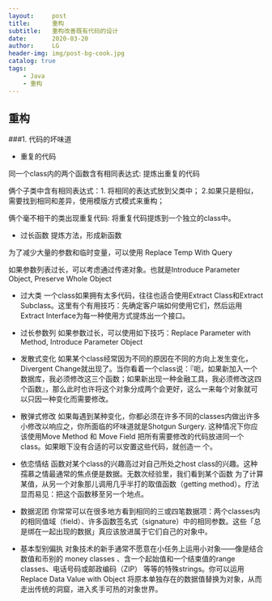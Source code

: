 ```yaml
---
layout:     post
title:      重构
subtitle:   重构改善既有代码的设计
date:       2020-03-20
author:     LG
header-img: img/post-bg-cook.jpg
catalog: true
tags:
    - Java
    - 重构
---
```




## 重构


###1. 代码的坏味道

- 重复的代码

同一个class内的两个函数含有相同表达式: 提炼出重复的代码

俩个子类中含有相同表达式：1. 将相同的表达式放到父类中； 2.如果只是相似，需要找到相同和差异，使用模版方式模式来重构；

俩个毫不相干的类出现重复代码: 将重复代码提炼到一个独立的class中。

- 过长函数
提炼方法，形成新函数

为了减少大量的参数和临时变量，可以使用 Replace Temp With Query

如果参数列表过长，可以考虑通过传递对象。也就是Introduce Parameter Object, Preserve Whole Object

- 过大类
一个class如果拥有太多代码，往往也适合使用Extract Class和Extract Subclass。这里有个有用技巧：先确定客户端如何使用它们，然后运用Extract Interface为每一种使用方式提炼出一个接口。

- 过长参数列
如果参数过长，可以使用如下技巧：Replace Parameter with Method, Introduce Parameter Object

- 发散式变化
如果某个class经常因为不同的原因在不同的方向上发生变化，Divergent Change就出现了。当你看着一个class说：『呃，如果新加入一个数据库，我必须修改这三个函数；如果新出现一种金融工具，我必须修改这四个函数』，那么此时也许将这个对象分成两个会更好，这么一来每个对象就可以只因一种变化而需要修改。

- 散弹式修改
如果每遇到某种变化，你都必须在许多不同的classes内做出许多小修改以响应之，你所面临的坏味道就是Shotgun Surgery.
这种情况下你应该使用Move Method 和 Move Field 把所有需要修改的代码放进同一个class。如果眼下没有合适的可以安置这些代码，就创造一 个。

- 依恋情结
函数对某个class的兴趣高过对自己所处之host class的兴趣。这种孺慕之情最通常的焦点便是数据。无数次经验里，我们看到某个函数 为了计算某值，从另一个对象那儿调用几乎半打的取值函数（getting method）。疗法显而易见：把这个函数移至另一个地点。

- 数据泥团
你常常可以在很多地方看到相同的三或四笔数据项：两个classes内的相同值域（field）、许多函数签名式（signature）中的相同参数。这些「总是绑在一起出现的数据」真应该放进属于它们自己的对象中。

- 基本型别偏执
对象技术的新手通常不愿意在小任务上运用小对象——像是结合数值和币别的 money classes 、含一个起始值和一个结束值的range classes、电话号码或邮政编码（ZIP） 等等的特殊strings。你可以运用Replace Data Value with Object 将原本单独存在的数据值替换为对象，从而走出传统的洞窟，进入炙手可热的对象世界。